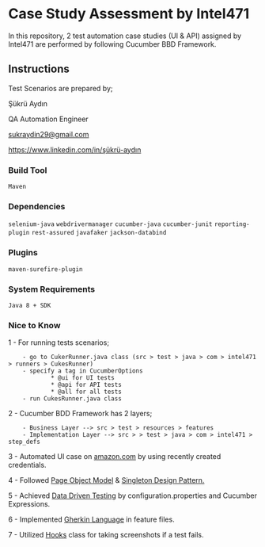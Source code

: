 # Case Study Assessment by Intel471

In this repository, 2 test automation case studies (UI & API) assigned by Intel471 are performed by following Cucumber BBD Framework.  

## Instructions
Test Scenarios are prepared by;

Şükrü Aydın

QA Automation Engineer

sukraydin29@gmail.com

https://www.linkedin.com/in/şükrü-aydın

### Build Tool
```Maven```

### Dependencies
```selenium-java```
```webdrivermanager```
```cucumber-java```
```cucumber-junit```
```reporting-plugin```
```rest-assured```
```javafaker```
```jackson-databind```

### Plugins
```maven-surefire-plugin```

### System Requirements
```Java 8 + SDK```

### Nice to Know
1 - For running tests scenarios;

        - go to CukerRunner.java class (src > test > java > com > intel471 > runners > CukesRunner)
        - specify a tag in CucumberOptions
                * @ui for UI tests
                * @api for API tests
                * @all for all tests
        - run CukesRunner.java class
    
2 - Cucumber BDD Framework has 2 layers;

        - Business Layer --> src > test > resources > features
        - Implementation Layer --> src > > test > java > com > intel471 > step_defs
3 - Automated UI case on <ins>amazon.com</ins> by using recently created credentials.

4 - Followed  <ins>Page Object Model</ins> & <ins>Singleton Design Pattern.</ins>

5 - Achieved <ins>Data Driven Testing</ins> by configuration.properties and Cucumber Expressions.

6 - Implemented <ins>Gherkin Language</ins> in feature files.

7 - Utilized <ins>Hooks</ins> class for taking screenshots if a test fails.



